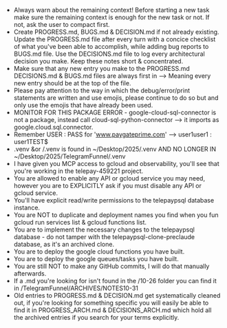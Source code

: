 - Always warn about the remaining context! Before starting a new task make sure the remaining context is enough for the new task or not. If not, ask the user to compact first.
- Create PROGRESS.md, BUGS.md & DECISION.md if not already existing. Update the PROGRESS.md file after every turn with a concice checklist of what you've been able to accomplish, while adding bug reports to BUGS.md file. Use the DECISIONS.md file to log every architectural decision you make. Keep these notes short & concentrated.
- Make sure that any new entry you make to the PROGRESS.md DECISIONS.md & BUGS.md files are always first in --> Meaning every new entry should be at the top of the file.
- Please pay attention to the way in which the debug/error/print statements are written and use emojis, please continue to do so but and only use the emojis that have already been used.
- MONITOR FOR THIS PACKAGE ERROR - google-cloud-sql-connector is not a package, instead call cloud-sql-python-connector --> it imports as google.cloud.sql.connector.
- Remember USER : PASS for 'www.paygateprime.com' --> user1user1 : user1TEST$
- .venv &or /.venv is found in ~/Desktop/2025/.venv AND NO LONGER IN ~/Desktop/2025/TelegramFunnel/.venv
- I have given you MCP access to gcloud and observability, you'll see that you're working in the telepay-459221 project.
- You are allowed to enable any API or gcloud service you may need, however you are to EXPLICITLY ask if you must disable any API or gcloud service.
- You'll have explicit read/write permissions to the telepaypsql database instance.
- You are NOT to duplicate and deployment names you find when you fun gcloud run services list & gcloud functions list.
- You are to implement the necessary changes to the telepaypsql database - do not tamper with the telepaypsql-clone-preclaude database, as it's an archived clone.
- You are to deploy the google cloud functions you have built.
- You are to deploy the google queues/tasks you have built.
- You are still NOT to make any GitHub commits, I will do that manually afterwards.
- If a .md you're looking for isn't found in the /10-26 folder you can find it in /TelegramFunnel/ARCHIVES/NOTES10-31
- Old entries to PROGRESS.md & DECISION.md get systematically cleaned out, if you're looking for something specific you will easily be able to find it in PROGRESS_ARCH.md & DECISIONS_ARCH.md which hold all the archived entries if you search for your terms explicitly.